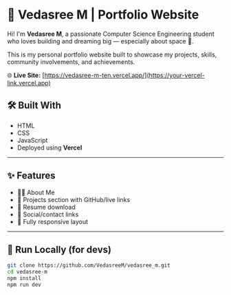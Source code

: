 # 🚀 Vedasree M | Portfolio Website

Hi! I'm **Vedasree M**, a passionate Computer Science Engineering student who loves building and dreaming big — especially about space 🌌.

This is my personal portfolio website built to showcase my projects, skills, community involvements, and achievements.

🌐 **Live Site:** [https://vedasree-m-ten.vercel.app/](https://your-vercel-link.vercel.app)  

## 🛠️ Built With

- HTML  
- CSS  
- JavaScript  
- Deployed using **Vercel**

---

## ✨ Features

- 🧑‍💻 About Me
- 💼 Projects section with GitHub/live links
- 📄 Resume download
- 🔗 Social/contact links
- 📱 Fully responsive layout

---

## 📂 Run Locally (for devs)

```bash
git clone https://github.com/VedasreeM/vedasree_m.git
cd vedasree-m
npm install
npm run dev
